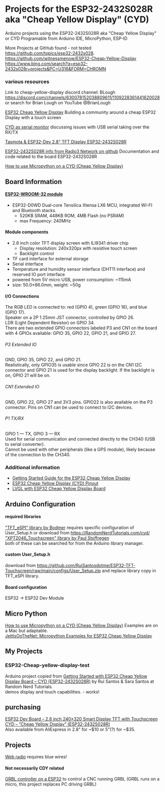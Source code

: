 # Projects for the ESP32-2432S028R aka "Cheap Yellow Display" (CYD)
Arduino projects using the ESP32-2432S028R aka "Cheap Yellow Display" or CYD 
Programable from Arduino IDE, MicroPython, ESP-ID  

More Projects at GitHub found - not tested 
https://github.com/topics/esp32-2432s028. 
https://github.com/witnessmenow/ESP32-Cheap-Yellow-Display  
https://www.bing.com/search?q=esp32-2432s028r+projects&PC=U316&FORM=CHROMN  

### various resources
Link to cheap-yellow-display discord channel: BLough https://discord.com/channels/630078152038809611/1109228361441620028 or search for Brian Lough on YouTube @BrianLough

[ESP32 Cheap Yellow Display](https://github.com/witnessmenow/ESP32-Cheap-Yellow-Display) Building a community around a cheap ESP32 Display with a touch screen  

[CYD as serial monitor](https://github.com/witnessmenow/ESP32-Cheap-Yellow-Display/discussions/113) discussing issues with USB serial taking over the RX/TX  

[Tasmota & ESP32-Dev 2.8" TFT Display ESP32-2432S028R](https://github.com/arendst/Tasmota/discussions/17939)

[ESP32-2432S028R info from Radio3 Network on github](https://github.com/radio3-network/kit-ESP32-2432S028R) Documentation and code related to the board ESP32-2432S028R

[How to use Micropython on a CYD (Cheap Yellow Display)](https://kf106.medium.com/how-to-use-micropython-on-a-cyd-cheap-yellow-display-e158d5e4a2e7)

## Board Information

#### [ESP32-WROOM-32 module](https://www.espressif.com/en/products/modules/esp32)
  - ESP32-D0WD Dual-core Tensilica Xtensa LX6 MCU, integrated WI-FI and Bluetooth stacks.
    - 520KB SRAM, 448KB ROM, 4MB Flash (no PSRAM)
    - max Frequency: 240MHz
#### Module components
  - 2.8 inch color TFT display screen with ILI9341 driver chip
    - Display resolution: 240x320px with resistive touch screen
    - Backlight control
  - TF card interface for external storage
  - Serial interface
  - Temperature and humidity sensor interface (DHT11 interface) and reserved IO port interface  
  - powered from 5V micro USB, power consumption: ~115mA
  - size: 50.0×86.0mm, weight: ~50g
#### I/O Connections
The RGB LED is connected to: red (GPIO 4), green (GPIO 16), and blue (GPIO 17).  
Speaker on a 2P 1.25mm JST connector, controlled by GPIO 26.  
LDR (Light Dependent Resistor) on GPIO 34.  
There are two extended GPIO connectors labeled P3 and CN1 on the board with 4 GPIOs available: GPIO 35, GPIO 22, GPIO 21, and GPIO 27.

###### P3 Extended IO
GND, GPIO 35, GPIO 22, and GPIO 21.  
Realistically, only GPIO35 is usable since GPIO 22 is on the CN1 I2C connector and GPIO 21 is used for the display backlight. If the backlight is on, GPIO 21 will be on.  

###### CN1 Extended IO
GND, GPIO 22, GPIO 27 and 3V3 pins. 
GPIO22 is also available on the P3 connector. Pins on CN1 can be used to connect to I2C devices.  

###### P1 TX/RX
GPIO 1 — TX, GPIO 3 — RX  
Used for serial communication and connected directly to the CH340 (USB to serial converter).  
Cannot be used with other peripherals (like a GPS module), likely because of the connection to the CH340.  

### Additional information
- [Getting Started Guide for the ESP32 Cheap Yellow Display ](https://randomnerdtutorials.com/cheap-yellow-display-esp32-2432s028r/)
- [ESP32 Cheap Yellow Display (CYD) Pinout](https://randomnerdtutorials.com/esp32-cheap-yellow-display-cyd-pinout-esp32-2432s028r/)
- [LVGL with ESP32 Cheap Yellow Display Board](https://randomnerdtutorials.com/lvgl-cheap-yellow-display-esp32-2432s028r/)

## Arduino Configuration
#### required libraries
["TFT_eSPI" library by Bodmer](https://github.com/Bodmer/TFT_eSPI) requires specific configuration of User_Setup.h or download from https://RandomNerdTutorials.com/cyd/  
["XPT2046_Touchscreen" library by Paul Stoffregen](https://github.com/PaulStoffregen/XPT2046_Touchscreen)  
both of these can be searched for from the Arduino library manager.  
#### custom User_Setup.h
download from https://github.com/RuiSantosdotme/ESP32-TFT-Touchscreen/raw/main/configs/User_Setup.zip and replace library copy in TFT_eSPI library.
#### Board configuration
ESP32 -> ESP32 Dev Module

## Micro Python
[How to use Micropython on a CYD (Cheap Yellow Display)](https://kf106.medium.com/how-to-use-micropython-on-a-cyd-cheap-yellow-display-e158d5e4a2e7) Examples are on a Mac but adaptable.  
[JettIsOnTheNet: Micropython Examples for ESP32 Cheap Yellow Display](https://github.com/JettIsOnTheNet/Micropython-Examples-for-ESP32-Cheap-Yellow-Display)  

## My Projects
### ESP32-Cheap-yellow-display-test
Arduino project copied from [Getting Started with ESP32 Cheap Yellow Display Board – CYD (ESP32-2432S028R)](https://randomnerdtutorials.com/cheap-yellow-display-esp32-2432s028r/) by Rui Santos & Sara Santos at Random Nerd Tutorials.  
demos display and touch capabilities. - works! 

## purchasing
[ESP32 Dev Board – 2.8 inch 240×320 Smart Display TFT with Touchscreen CYD – “Cheap Yellow Display” (ESP32-2432S028R)](https://makeradvisor.com/tools/cyd-cheap-yellow-display-esp32-2432s028r/)  
Also available from AliExpress in 2.8" for ~$10 or 5"(?) for ~$35.

## Projects
[Web radio](https://macsbug.wordpress.com/2022/08/20/web-radio-esp32-2432s028-i2s/) requires blue wires!

#### Not necessarily CDY related
[GRBL controller on a ESP32](https://github.com/mstrens/grbl_controller_esp32) to control a CNC running GRBL (GRBL runs on a micro, this project replaces PC driving GRBL)
